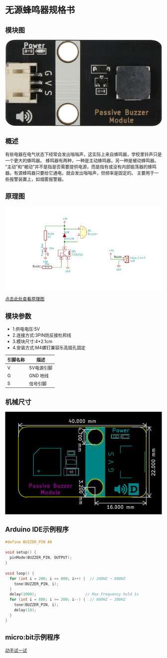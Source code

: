 # 无源蜂鸣器规格书

## 模块图

![Passive Buzzer Module](picture/PassiveBuzzerModule.png)

## 概述

​        有些电器在电气状态下经常会发出嗡嗡声，这实际上来自蜂鸣器，学校里铃声只是一个更大的蜂鸣器。 蜂鸣器有两种，一种是主动蜂鸣器，另一种是被动蜂鸣器。 “主动”和“被动”并不是指是否需要提供电源，而是指有或没有内部振荡器的蜂鸣器。有源蜂鸣器只要给它通电，就会发出嗡嗡声，但频率是固定的。 主要用于一些报警装置上，如烟雾报警器。

## 原理图

![9](picture/9.png)

<a href="zh-cn/ph2.0_sensors/actuators/passiveBuzzerModule/无源.pdf" target="_blank">点击此处查看原理图</a>

## 模块参数

* 1.供电电压:5V
* 2.连接方式:3PIN防反接杜邦线
* 3.模块尺寸:4*2.1cm
* 4.安装方式:M4螺钉兼容乐高插孔固定

| 引脚名称 | 描述       |
| -------- | ---------- |
| V        | 5V电源引脚 |
| G        | GND 地线   |
| S        | 信号引脚   |

## 机械尺寸

![14](picture/14.png)

## Arduino IDE示例程序

```c
#define BUZZER_PIN A0

void setup() {
  pinMode(BUZZER_PIN, OUTPUT);
}

void loop() {
  for (int i = 200; i <= 800; i++) {  // 200HZ ~ 800HZ
    tone(BUZZER_PIN, i);
  }
  delay(1000);                      // Max Frequency hold 1s
  for (int i = 800; i >= 200; i--) {  // 800HZ ~ 200HZ
    tone(BUZZER_PIN, i);
    delay(10);
  }
}
```

## micro:bit示例程序

<a href="https://makecode.microbit.org/_JMyMfiebu8gz" target="_blank">动手试一试</a>
